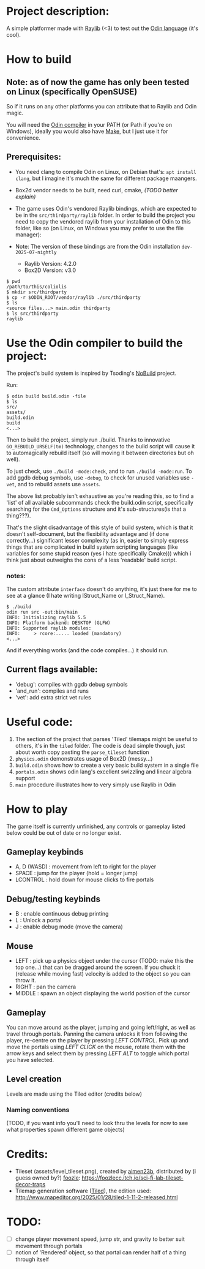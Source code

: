 # Project description: 

A simple platformer made with [Raylib](https://www.raylib.com) (<3) to test out the [Odin language](https://odin-lang.org/) (it's cool).

# How to build

## Note: as of now the game has only been tested on Linux (specifically OpenSUSE) 

So if it runs on any other platforms you can attribute that to Raylib and Odin magic.

You will need the [Odin compiler](https://odin-lang.org/docs/install/) in your PATH (or Path if you're on Windows), ideally you would also have [Make](https://www.gnu.org/software/make/), but I just use it for convenience.

## Prerequisites:

- You need clang to compile Odin on Linux, on Debian that's: ```apt install clang```, but I imagine it's much the same for different package maangers.
- Box2d vendor needs to be built, need curl, cmake, *(TODO better explain)*
- The game uses Odin's vendored Raylib bindings, which are expected to be in the ```src/thirdparty/raylib``` folder. In order to build the project you need to copy the vendored raylib from your installation of Odin to this folder, like so (on Linux, on Windows you may prefer to use the file manager):

- Note: The version of these bindings are from the Odin installation ```dev-2025-07-nightly``` 
  + Raylib Version: 4.2.0
  + Box2D Version: v3.0

```
$ pwd
/path/to/this/coliolis
$ mkdir src/thirdparty
$ cp -r $ODIN_ROOT/vendor/raylib ./src/thirdparty
$ ls 
<source files...> main.odin thirdparty
$ ls src/thirdparty
raylib
```

# Use the Odin compiler to build the project:

The project's build system is inspired by Tsoding's [NoBuild](https://github.com/tsoding/nobuild/blob/master/nobuild.h) project. 

Run: 
```terminal
$ odin build build.odin -file
$ ls
src/
assets/
build.odin
build
<...>
```

Then to build the project, simply run ./build. Thanks to innovative ```GO_REBUILD_URSELF(tm)``` technology, changes to the build script will cause it to automagically rebuild itself (so will moving it between directories but oh well).

To just check, use ```./build -mode:check```, and to run ```./build -mode:run```. To add ggdb debug symbols, use ```-debug```, to check for unused variables use ```-vet```, and to rebuild assets use ```assets```.

The above list probably isn't exhaustive as you're reading this, so to find a 'list' of all available subcommands check the build.odin script, specifically searching for the ```Cmd_Options``` structure and it's sub-structures(is that a thing???).

That's the slight disadvantage of this style of build system, which is that it doesn't self-document, but the flexibility advantage and (if done correctly...) significant lesser complexity (as in, easier to simply express things that are complicated in build system scripting languages (like variables for some stupid reason (yes i hate specifically Cmake))) which i think just about outweighs the cons of a less 'readable' build script.

### notes:

The custom attribute ```interface``` doesn't do anything, it's just there for me to see at a glance (I hate writing IStruct_Name or I_Struct_Name).

```
$ ./build
odin run src -out:bin/main
INFO: Initializing raylib 5.5
INFO: Platform backend: DESKTOP (GLFW)
INFO: Supported raylib modules:
INFO:     > rcore:..... loaded (mandatory)
<...>
```

And if everything works (and the code compiles...) it should run.

## Current flags available:

- 'debug': compiles with ggdb debug symbols
- 'and_run': compiles and runs
- 'vet': add extra strict vet rules

# Useful code: 

1. The section of the project that parses 'Tiled' tilemaps might be useful to others, it's in the ```tiled``` folder. The code is dead simple though, just about worth copy pasting the ```parse_tileset``` function
1. ```physics.odin``` demonstrates usage of Box2D (messy...)
1. ```build.odin``` shows how to create a very basic build system in a single file 
1. ```portals.odin``` shows odin lang's excellent swizzling and linear algebra support
1. ```main``` procedure illustrates how to very simply use Raylib in Odin

# How to play

The game itself is currently unfinished, any controls or gameplay listed below could be out of date or no longer exist.

## Gameplay keybinds

- A, D (WASD)	: movement from left to right for the player
- SPACE			: jump for the player (hold = longer jump)
- LCONTROL 		: hold down for mouse clicks to fire portals

## Debug/testing keybinds

- B 			: enable continuous debug printing
- L 			: Unlock a portal
- J 			: enable debug mode (move the camera)

## Mouse

- LEFT			: pick up a physics object under the cursor (TODO: make this the top one...) that can be dragged around the screen. If you chuck it (release while moving fast) velocity is added to the object so you can throw it.
- RIGHT			: pan the camera
- MIDDLE		: spawn an object displaying the world position of the cursor

## Gameplay

You can move around as the player, jumping and going left/right, as well as travel through portals. Panning the camera unlocks it from following the player, re-centre on the player by pressing *LEFT CONTROL*.
Pick up and move the portals using *LEFT CLICK* on the mouse, rotate them with the arrow keys and select them by pressing *LEFT ALT* to toggle which portal you have selected.

## Level creation

Levels are made using the Tiled editor (credits below)

### Naming conventions

(TODO, if you want info you'll need to look thru the levels for now to see what properties spawn different game objects)

# Credits:

- Tileset (assets/level_tileset.png), created by [aimen23b](https://www.fiverr.com/aimen23b), distributed by (i guess owned by?) [foozle](www.foozle.io): https://foozlecc.itch.io/sci-fi-lab-tileset-decor-traps
- Tilemap generation software ([Tiled](http://www.mapeditor.org/)), the edition used: http://www.mapeditor.org/2025/01/28/tiled-1-11-2-released.html

# TODO:

- [ ] change player movement speed, jump str, and gravity to better suit movement through portals
- [ ] notion of 'Rendered' object, so that portal can render half of a thing through itself
